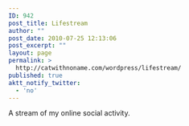```yaml
---
ID: 942
post_title: Lifestream
author: ""
post_date: 2010-07-25 12:13:06
post_excerpt: ""
layout: page
permalink: >
  http://catwithnoname.com/wordpress/lifestream/
published: true
aktt_notify_twitter:
  - 'no'
---
```

A stream of my online social activity.